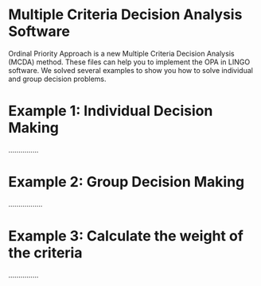 # Multiple Criteria Decision Analysis Software
Ordinal Priority Approach is a new Multiple Criteria Decision Analysis (MCDA) method. These files can help you to implement the OPA in LINGO software.
We solved several examples to show you how to solve individual and group decision problems.
# Example 1: Individual Decision Making
...............
# Example 2: Group Decision Making
.................
# Example 3: Calculate the weight of the criteria
...............
